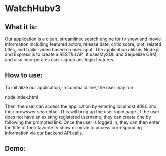 # WatchHubv3 #

## What it is: ##

Our application is a clean, streamlined search engine for tv show and movie information including featured actors, release date, critic score, plot, related titles, and trailer video based on user input.
The application utilizes Node.js and Express.js to create a RESTful API, it usesMySQL and Sequelize ORM, and also incorperates user signup and login features.

## How to use: ##

To initialize our application, in command line, the user may run

node index.html


Then, the user can access the application by entering localhost:8080 into their browswer searchbar. This will bring up the user login page. If the user does not have an existing registered username, they can create one by following the prompted link. Once the user is logged in, they can then enter the title of their favorite tv show or movie to access corresponding information via our backend API calls.

## Demo: ##